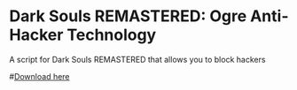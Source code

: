 # Dark Souls REMASTERED: Ogre Anti-Hacker Technology
A script for Dark Souls REMASTERED that allows you to block hackers

#[Download here](https://github.com/GonthorianDX/DSR_Ogre-_Anti-Hacker_Technology/archive/master.zip)

